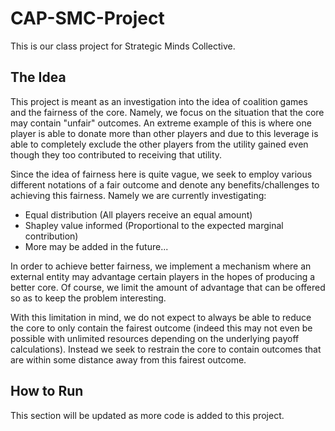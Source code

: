 # CAP-SMC-Project
This is our class project for Strategic Minds Collective.

## The Idea

This project is meant as an investigation into the idea of coalition games and the fairness of the core. Namely, we focus on the situation that the core may contain "unfair" outcomes. An extreme example of this is where one player is able to donate more than other players and due to this leverage is able to completely exclude the other players from the utility gained even though they too contributed to receiving that utility. 

Since the idea of fairness here is quite vague, we seek to employ various different notations of a fair outcome and denote any benefits/challenges to achieving this fairness. Namely we are currently investigating:

* Equal distribution (All players receive an equal amount)
* Shapley value informed (Proportional to the expected marginal contribution)
* More may be added in the future...

In order to achieve better fairness, we implement a mechanism where an external entity may advantage certain players in the hopes of producing a better core. Of course, we limit the amount of advantage that can be offered so as to keep the problem interesting.

With this limitation in mind, we do not expect to always be able to reduce the core to only contain the fairest outcome (indeed this may not even be possible with unlimited resources depending on the underlying payoff calculations). Instead we seek to restrain the core to contain outcomes that are within some distance away from this fairest outcome.

## How to Run

This section will be updated as more code is added to this project.


